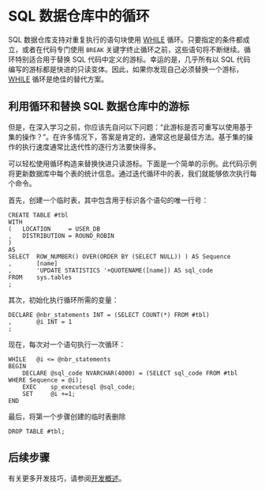 <properties
   pageTitle="SQL 数据仓库中的循环 | Azure"
   description="有关在开发解决方案时使用 Azure SQL 数据仓库中的 Transact-SQL 循环和替换游标的技巧。"
   services="sql-data-warehouse"
   documentationCenter="NA"
   authors="lodipalm"
   manager="barbkess"
   editor=""/>

<tags
   ms.service="sql-data-warehouse"
   ms.date="09/22/2015"
   wacn.date="01/20/2016"/>

# SQL 数据仓库中的循环
SQL 数据仓库支持对重复执行的语句块使用 [WHILE][] 循环。只要指定的条件都成立，或者在代码专门使用 `BREAK` 关键字终止循环之前，这些语句将不断继续。循环特别适合用于替换 SQL 代码中定义的游标。幸运的是，几乎所有以 SQL 代码编写的游标都是快进的只读变体。因此，如果你发现自己必须替换一个游标，[WHILE] 循环是绝佳的替代方案。

## 利用循环和替换 SQL 数据仓库中的游标
但是，在深入学习之前，你应该先自问以下问题：“此游标是否可重写以使用基于集的操作？”。在许多情况下，答案是肯定的，通常这也是最佳方法。基于集的操作的执行速度通常比迭代性的逐行方法要快得多。

可以轻松使用循环构造来替换快进只读游标。下面是一个简单的示例。此代码示例将更新数据库中每个表的统计信息。通过迭代循环中的表，我们就能够依次执行每个命令。

首先，创建一个临时表，其中包含用于标识各个语句的唯一行号：
  
```
CREATE TABLE #tbl 
WITH 
(   LOCATION     = USER_DB
,   DISTRIBUTION = ROUND_ROBIN
)
AS
SELECT  ROW_NUMBER() OVER(ORDER BY (SELECT NULL)) ) AS Sequence
,       [name]
,       'UPDATE STATISTICS '+QUOTENAME([name]) AS sql_code
FROM    sys.tables
;
```

其次，初始化执行循环所需的变量：

```
DECLARE @nbr_statements INT = (SELECT COUNT(*) FROM #tbl)
,       @i INT = 1
;
```

现在，每次对一个语句执行一次循环：

```
WHILE   @i <= @nbr_statements
BEGIN
    DECLARE @sql_code NVARCHAR(4000) = (SELECT sql_code FROM #tbl WHERE Sequence = @i);
    EXEC    sp_executesql @sql_code;
    SET     @i +=1;
END
```

最后，将第一个步骤创建的临时表删除

```
DROP TABLE #tbl;
```


<!--Every topic should have next steps and links to the next logical set of content to keep the customer engaged-->

## 后续步骤
有关更多开发技巧，请参阅[开发概述][]。

<!--Image references-->

<!--Article references-->
[开发概述]: /documentation/articles/sql-data-warehouse-overview-develop

<!--MSDN references-->
[WHILE]: https://msdn.microsoft.com/zh-cn/library/ms178642.aspx


<!--Other Web references-->

<!---HONumber=Mooncake_1207_2015-->
